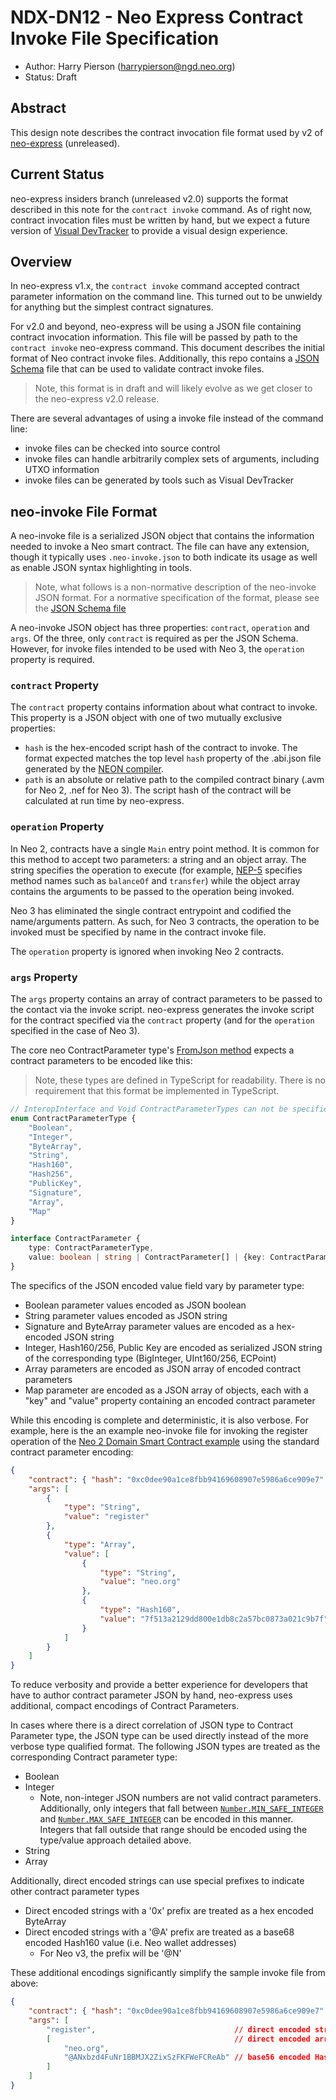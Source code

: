 <!-- markdownlint-enable -->
# NDX-DN12 - Neo Express Contract Invoke File Specification

- Author: Harry Pierson (harrypierson@ngd.neo.org)
- Status: Draft

## Abstract

This design note describes the contract invocation file format used by v2 of
[neo-express](https://github.com/neo-project/neo-express) (unreleased).

## Current Status

neo-express insiders branch (unreleased v2.0) supports the format described in this
note for the `contract invoke` command. As of right now, contract invocation files
must be written by hand, but we expect a future version of
[Visual DevTracker](https://github.com/neo-project/neo-visual-tracker)
to provide a visual design experience.

## Overview

In neo-express v1.x, the `contract invoke` command accepted contract parameter information
on the command line. This turned out to be unwieldy for anything but the simplest
contract signatures.

For v2.0 and beyond, neo-express will be using a JSON file containing contract
invocation information. This file will be passed by path to the `contract invoke`
neo-express command. This document describes the initial format of Neo contract
invoke files. Additionally, this repo contains a [JSON Schema](./neo-invoke-schema.json)
file that can be used to validate contract invoke files.

> Note, this format is in draft and will likely evolve as we get closer to the neo-express
  v2.0 release.

There are several advantages of using a invoke file instead of the command line:

- invoke files can be checked into source control
- invoke files can handle arbitrarily complex sets of arguments, including UTXO information
- invoke files can be generated by tools such as Visual DevTracker

## neo-invoke File Format

A neo-invoke file is a serialized JSON object that contains the information needed
to invoke a Neo smart contract. The file can have any extension, though it typically
uses `.neo-invoke.json` to both indicate its usage as well as enable JSON syntax
highlighting in tools.

> Note, what follows is a non-normative description of the neo-invoke JSON format.
> For a normative specification of the format, please see the [JSON Schema file](neo-invoke-schema.json)

A neo-invoke JSON object has three properties: `contract`, `operation` and `args`.
Of the three, only `contract` is required as per the JSON Schema. However, for invoke
files intended to be used with Neo 3, the `operation` property is required.

### `contract` Property

The `contract` property contains information about what contract to invoke. This
property is a JSON object with one of two mutually exclusive properties:

- `hash` is the hex-encoded script hash of the contract to invoke. The format expected
  matches the top level `hash` property of the .abi.json file generated by the
  [NEON compiler](https://github.com/neo-project/neo-devpack-dotnet).
- `path` is an absolute or relative path to the compiled contract binary (.avm for
  Neo 2, .nef for Neo 3). The script hash of the contract will be calculated at run
  time by neo-express.

### `operation` Property

In Neo 2, contracts have a single `Main` entry point method. It is common for this
method to accept two parameters: a string and an object array. The string specifies
the operation to execute (for example, [NEP-5](https://github.com/neo-project/proposals/blob/master/nep-5.mediawiki)
specifies method names such as `balanceOf` and `transfer`) while the object array
contains the arguments to be passed to the operation being invoked.

Neo 3 has eliminated the single contract entrypoint and codified the name/arguments
pattern. As such, for Neo 3 contracts, the operation to be invoked must be specified
by name in the contract invoke file.

The `operation` property is ignored when invoking Neo 2 contracts.

### `args` Property

The `args` property contains an array of contract parameters to be passed to the
contact via the invoke script. neo-express generates the invoke script for the
contract specified via the `contract` property (and for the `operation` specified
in the case of Neo 3).

The core neo ContractParameter type's
[FromJson method](https://github.com/neo-project/neo/blob/master-2.x/neo/SmartContract/ContractParameter.cs#L58)
expects a contract parameters to be encoded like this:

> Note, these types are defined in TypeScript for readability.
> There is no requirement that this format be implemented in TypeScript.

``` typescript
// InteropInterface and Void ContractParameterTypes can not be specified in JSON
enum ContractParameterType {
    "Boolean",
    "Integer",
    "ByteArray",
    "String",
    "Hash160",
    "Hash256",
    "PublicKey",
    "Signature",
    "Array",
    "Map"
}

interface ContractParameter {
    type: ContractParameterType,
    value: boolean | string | ContractParameter[] | {key: ContractParameter, value: ContractParameter}[]
}
```

The specifics of the JSON encoded value field vary by parameter type:

- Boolean parameter values encoded as JSON boolean
- String parameter values encoded as JSON string
- Signature and ByteArray parameter values are encoded as a hex-encoded JSON string
- Integer, Hash160/256, Public Key are encoded as serialized JSON string of the
  corresponding type (BigInteger, UInt160/256, ECPoint)
- Array parameters are encoded as JSON array of encoded contract parameters
- Map parameter are encoded as a JSON array of objects, each with a "key" and
  "value" property containing an encoded contract parameter

While this encoding is complete and deterministic, it is also verbose. For example,
here is the an example neo-invoke file for invoking the register operation of the
[Neo 2 Domain Smart Contract example](https://github.com/ngdseattle/domain-sample)
using the standard contract parameter encoding:

``` json
{
    "contract": { "hash": "0xc0dee90a1ce8fbb94169608907e5986a6ce909e7" },
    "args": [
        {
            "type": "String",
            "value": "register"
        },
        {
            "type": "Array",
            "value": [
                {
                    "type": "String",
                    "value": "neo.org"
                },
                {
                    "type": "Hash160",
                    "value": "7f513a2129dd800e1db8c2a57bc0873a021c9b7f"
                }
            ]
        }
    ]
}
```

To reduce verbosity and provide a better experience for developers that have to
author contract parameter JSON by hand, neo-express uses additional, compact
encodings of Contract Parameters.

In cases where there is a direct correlation of JSON type to Contract Parameter
type, the JSON type can be used directly instead of the more verbose type qualified
format. The following JSON types are treated as the corresponding Contract parameter
type:

- Boolean
- Integer
  - Note, non-integer JSON numbers are not valid contract parameters. Additionally,
    only integers that fall between
    [`Number.MIN_SAFE_INTEGER`](https://developer.mozilla.org/en-US/docs/Web/JavaScript/Reference/Global_Objects/Number/MIN_SAFE_INTEGER)
    and [`Number.MAX_SAFE_INTEGER`](https://developer.mozilla.org/en-US/docs/Web/JavaScript/Reference/Global_Objects/Number/MAX_SAFE_INTEGER)
    can be encoded in this manner. Integers that fall outside that range should be
    encoded using the type/value approach detailed above.
- String
- Array

Additionally, direct encoded strings can use special prefixes to indicate other contract
parameter types

- Direct encoded strings with a '0x' prefix are treated as a hex encoded ByteArray
- Direct encoded strings with a '@A' prefix are treated as a base68 encoded Hash160
  value (i.e. Neo wallet addresses)
  - For Neo v3, the prefix will be '@N'

These additional encodings significantly simplify the sample invoke file from above:

``` json
{
    "contract": { "hash": "0xc0dee90a1ce8fbb94169608907e5986a6ce909e7" },
    "args": [
        "register",                               // direct encoded string
        [                                         // direct encoded array
            "neo.org",
            "@ANxbzd4FuNr1BBMJX2ZixSzFKFWeFCReAb" // base56 encoded Hash160
        ]
    ]
}
```
